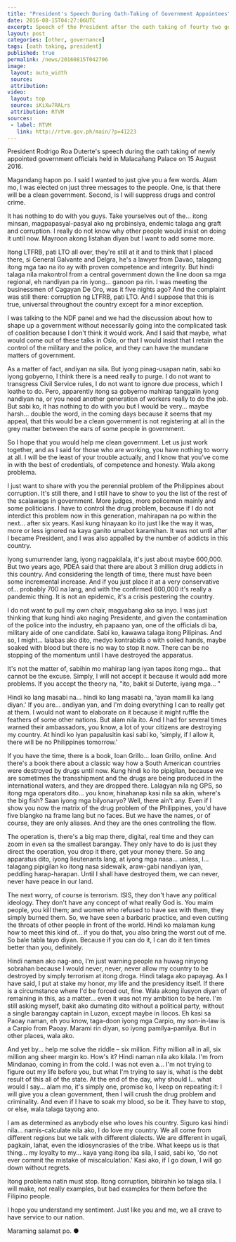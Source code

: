 ```yaml
---
title: "President's Speech During Oath-Taking of Government Appointees"
date: 2016-08-15T04:27:06UTC
excerpt: Speech of the President after the oath taking of fourty two government appointees held in Malacañang Palace on 15 August 2016.
layout: post
categories: [other, governance]
tags: [oath taking, president]
published: true
permalink: /news/20160815T042706
image:
 layout: auto_width
 source: 
 attribution: 
video:
 layout: top
 source: iKiXw7RALrs
 attribution: RTVM
sources:
 - label: RTVM
   link: http://rtvm.gov.ph/main/?p=41223
---
```


President Rodrigo Roa Duterte's speech during the oath taking of newly appointed government officials held in Malacañang Palace on 15 August 2016.

Magandang hapon po. I said I wanted to just give you a few words. Alam mo, I was elected on just three messages to the people. One, is that there will be a clean government. Second, is I will suppress drugs and control crime. 

It has nothing to do with you guys. Take yourselves out of the... itong minsan, magpapasyal-pasyal ako ng probinsiya, endemic talaga ang graft and corruption. I really do not know why other people would insist on doing it until now. Mayroon akong listahan diyan but I want to add some more. 

Itong LTFRB, pati LTO all over, they're still at it and to think that I placed there, si General Galvante and Delgra, he's a lawyer from Davao, talagang itong mga tao na ito ay with proven competence and integrity. But hindi talaga nila makontrol from a central government down the line doon sa mga regional, eh nandiyan pa rin iyong... ganoon pa rin. I was meeting the businessmen of Cagayan De Oro, was it five nights ago? And the complaint was still there: corruption ng LTFRB, pati LTO. And I suppose that this is true, universal throughout the country except for a minor exception. 

I was talking to the NDF panel and we had the discussion about how to shape up a government without necessarily going into the complicated task of coalition because I don't think it would work. And I said that maybe, what would come out of these talks in Oslo, or that I would insist that I retain the control of the military and the police, and they can have the mundane matters of government. 

As a matter of fact, andiyan na sila. But iyong pinag-usapan natin, sabi ko iyong gobyerno, I think there is a need really to purge. I do not want to transgress Civil Service rules, I do not want to ignore due process, which I loathe to do. Pero, apparently itong sa gobyerno mahirap tanggalin iyong nandiyan na, or you need another generation of workers really to do the job. But sabi ko, it has nothing to do with you but I would be very... maybe harsh... double the word, in the coming days because it seems that my appeal, that this would be a clean government is not registering at all in the grey matter between the ears of some people in government. 

So I hope that you would help me clean government. Let us just work together, and as I said for those who are working, you have nothing to worry at all. I will be the least of your trouble actually, and I know that you've come in with the best of credentials, of competence and honesty. Wala akong problema. 

I just want to share with you the perennial problem of the Philippines about corruption. It's still there, and I still have to show to you the list of the rest of the scalawags in government. More judges, more policemen mainly and some politicians. I have to control the drug problem, because if I do not interdict this problem now in this generation, mahirapan na po within the next... after six years. Kasi kung hinayaan ko ito just like the way it was, more or less ignored na kaya ganito umabot karamihan. It was not until after I became President, and I was also appalled by the number of addicts in this country. 

Iyong sumurrender lang, iyong nagpakilala, it's just about maybe 600,000. But two years ago, PDEA said that there are about 3 million drug addicts in this country. And considering the length of time, there must have been some incremental increase. And if you just place it at a very conservative of... probably 700 na lang, and with the confirmed 600,000 it's really a pandemic thing. It is not an epidemic, it's a crisis pestering the country.

I do not want to pull my own chair, magyabang ako sa inyo. I was just thinking that kung hindi ako naging Presidente, and given the contamination of the police into the industry, eh papaano yan, one of the officials di ba, military aide of one candidate. Sabi ko, kawawa talaga itong Pilipinas. And so, I might... lalabas ako dito, medyo kontrabida o with soiled hands, maybe soaked with blood but there is no way to stop it now. There can be no stopping of the momentum until I have destroyed the apparatus.

It's not the matter of, sabihin mo mahirap lang iyan tapos itong mga... that cannot be the excuse. Simply, I will not accept it because it would add more problems. If you accept the theory na, "ito, bakit si Duterte, iyang mga... "

Hindi ko lang masabi na... hindi ko lang masabi na, 'ayan mamili ka lang diyan.' If you are... andiyan yan, and I'm doing everything I can to really get at them. I would not want to elaborate on it because it might ruffle the feathers of some other nations. But alam nila ito. And I had for several times warned their ambassadors, you know, a lot of your citizens are destroying my country. At hindi ko iyan papalusitin kasi sabi ko, 'simply, if I allow it, there will be no Philippines tomorrow.' 

If you have the time, there is a book, Ioan Grillo... Ioan Grillo, online. And there's a book there about a classic way how a South American countries were destroyed by drugs until now. Kung hindi ko ito pipigilan, because we are sometimes the transshipment and the drugs are being produced in the international waters, and they are dropped there. Lalagyan nila ng GPS, so itong mga operators dito... you know, hinahanap kasi nila sa akin, where's the big fish? Saan iyong mga bilyonaryo? Well, there ain't any. Even if I show you now the matrix of the drug problem of the Philippines, you'd have five blangko na frame lang but no faces. But we have the names, or of course, they are only aliases. And they are the ones controlling the flow. 

The operation is, there's a big map there, digital, real time and they can zoom in even sa the smallest barangay. They only have to do is just they direct the operation, you drop it there, get your money there. So ang apparatus dito, iyong lieutenants lang, at iyong mga nasa... unless, I... talagang pipigilan ko itong nasa sidewalk, araw-gabi nandiyan iyan, peddling harap-harapan. Until I shall have destroyed them, we can never, never have peace in our land. 

The next worry, of course is terrorism. ISIS, they don't have any political ideology. They don't have any concept of what really God is. You maim people, you kill them; and women who refused to have sex with them, they simply burned them. So, we have seen a barbaric practice, and even cutting the throats of other people in front of the world. Hindi ko malaman kung how to meet this kind of... if you do that, you also bring the worst out of me. So bale tabla tayo diyan. Because if you can do it, I can do it ten times better than you, definitely.

Hindi naman ako nag-ano, I'm just warning people na huwag ninyong sobrahan because I would never, never, never allow my country to be destroyed by simply terrorism at itong droga. Hindi talaga ako papayag. As I have said, I put at stake my honor, my life and the presidency itself. If there is a circumstance where I'd be forced out, fine. Wala akong ilusyon diyan of remaining in this, as a matter... even it was not my ambition to be here. I'm still asking myself, bakit ako dumating dito without a political party, without a single barangay captain in Luzon, except maybe in Ilocos. Eh kasi sa Paoay naman, eh you know, taga-doon iyong mga Carpio, my son-in-law is a Carpio from Paoay. Marami rin diyan, so iyong pamilya-pamilya. But in other places, wala ako. 

And yet by... help me solve the riddle – six million. Fifty million all in all, six million ang sheer margin ko. How's it? Hindi naman nila ako kilala. I'm from Mindanao, coming in from the cold. I was not even a... I'm not trying to figure out my life before you, but what I'm trying to say is, what is the debt result of this all of the state. At the end of the day, why should I... what would I say... alam mo, it's simply one, promise ko, I keep on repeating it: I will give you a clean government, then I will crush the drug problem and criminality. And even if I have to soak my blood, so be it. They have to stop, or else, wala talaga tayong ano.

I am as determined as anybody else who loves his country. Siguro kasi hindi nila... namis-calculate nila ako, I do love my country. We all come from different regions but we talk with different dialects. We are different in ugali, pagkain, lahat, even the idiosyncrasies of the tribe. What keeps us is that thing... my loyalty to my... kaya yang itong iba sila, I said, sabi ko, 'do not ever commit the mistake of miscalculation.' Kasi ako, if I go down, I will go down without regrets.

Itong problema natin must stop. Itong corruption, bibirahin ko talaga sila. I will make, not really examples, but bad examples for them before the Filipino people.

I hope you understand my sentiment. Just like you and me, we all crave to have service to our nation.

Maraming salamat po.
&#x25cf;
  
